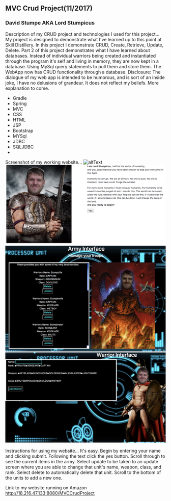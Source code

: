 ## MVC Crud Project(11/2017)
### David Stumpe AKA Lord Stumpicus
Description of my CRUD project and technologies I used for this project...
My project is designed to demonstrate what I've learned up to this point at Skill Distillery. In this project I demonstrate CRUD, Create, Retrieve, Update, Delete. 
Part 2 of this project demonstrates what I have learned about databases. Instead of individual warriors being created and instantiated through the program it's self and living in memory, they are now kept in a database. Using MySql query statements to pull them and store them. The WebApp now has CRUD functionality through a database. 
Disclosure: The dialogue of my web app is intended to be humorous, and is sort of an inside joke, I have no delusions of grandeur. It does not reflect my beliefs.  More explanation to come.
* Gradle
* Spring
* MVC
* CSS
* HTML
* JSP
* Bootstrap
* MYSql
* JDBC
* SQLJDBC
* 

Screenshot of my working website...
![altText](WebContent/images/screenshot1.png "title") 
![altText](WebContent/images/screenshot2.png "title") 
![altText](WebContent/images/screenshot3.png "title") 
![altText](WebContent/images/screenshot4.png "title") 

Instructions for using my website...
It's easy. Begin by entering your name and clicking submit. 
Following the text click the yes button.
Scroll through to see the current items in the army.
Select update to be taken to an update screen where you are able to change that unit's name, weapon, class, and rank.
Select delete to automatically delete that unit.
Scroll to the bottom of the units to add a new one.

Link to my website running on Amazon
<http://18.216.47.133:8080/MVCCrudProject> 